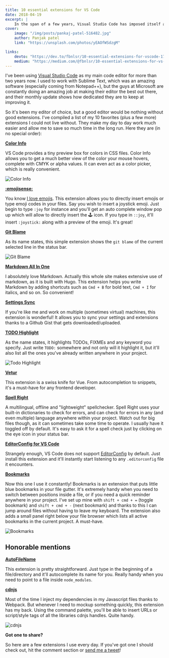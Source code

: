 ```yaml
---
title: 10 essential extensions for VS Code
date: 2018-04-19
excerpt: |
    In the span of a few years, Visual Studio Code has imposed itself as the code editor of choice for a great majority of developers around the world. Here are 10 essential extensions (at least to me) that facilitate the workflow and make this already powerful editor even better.
cover:
    image: "/img/posts/pankaj-patel-516482.jpg"
    author: Panjak patel
    link: "https://unsplash.com/photos/yEAOfWSdzgM"

links:
    devto: "https://dev.to/fbnlsr/10-essential-extensions-for-vscode-174i"
    medium: "https://medium.com/@fbnlsr/10-essential-extensions-for-vs-code-fdfa17f4f66c"
---
```

I've been using [Visual Studio Code](https://code.visualstudio.com/) as my main code editor for more than two years now. I used to work with Sublime Text, which was an amazing software (especially coming from Notepad++), but the guys at Microsoft are constantly doing an amazing job at making their editor the best out there, and their monthly update shows how dedicated they are to keep at improving it.

So it's been my editor of choice, but a good editor would be nothing without good extensions. I've compiled a list of my 10 favorites (plus a few more) extensions I could not live without. They make my day to day work much easier and allow me to save so much time in the long run. Here they are (in no special order):

**[Color Info](https://marketplace.visualstudio.com/items?itemName=bierner.color-info)**

VS Code provides a tiny preview box for colors in CSS files. Color Info allows you to get a much better view of the color your mouse hovers, complete with CMYK or alpha values. It can even act as a color picker, which is really convenient.

![Color Info](/img/posts/color-infos.png)

**[:emojisense:](https://marketplace.visualstudio.com/items?itemName=bierner.emojisense)**

You know [I love emojis](/blog/lets-talk-about-emojis/). This extension allows you to directly insert emojis or type emoji codes in your files. Say you wish to insert a joystick emoji. Just begin to type `:joy` for instance and you'll get an auto complete window pop up which will allow to directly insert the 🕹 icon. If you type in `::joy`, it'll insert `:joystick:` along with a preview of the emoji. It's great!

**[Git Blame](https://marketplace.visualstudio.com/items?itemName=waderyan.gitblame)**

As its name states, this simple extension shows the `git blame` of the current selected line in the status bar.

![Git Blame](/img/posts/git-blame.gif)

**[Markdown All In One](https://marketplace.visualstudio.com/items?itemName=yzhang.markdown-all-in-one)**

I absolutely love Markdown. Actually this whole site makes extensive use of markdown, as it is built with Hugo. This extension helps you write Markdown by adding shortcuts such as `Cmd + B` for bold text, `Cmd + I` for italics, and so on. So convenient!

**[Settings Sync](https://marketplace.visualstudio.com/items?itemName=Shan.code-settings-sync)**

If you're like me and work on multiple (sometimes virtual) machines, this extension is wonderful! It allows you to sync your settings and extensions thanks to a Github Gist that gets downloaded/uploaded.

**[TODO Highlight](https://marketplace.visualstudio.com/items?itemName=wayou.vscode-todo-highlight)**

As the name states, it highlights TODOs, FIXMEs and any keyword you specify. Just write `TODO:` somewhere and not only will it highlight it, but it'll also list all the ones you've already written anywhere in your project.

![Todo Highlight](/img/posts/todo-highlight.png)

**[Vetur](https://marketplace.visualstudio.com/items?itemName=octref.vetur)**

This extension is a swiss knife for Vue. From autocompletion to snippets, it's a must-have for any frontend developer.

**[Spell Right](https://marketplace.visualstudio.com/items?itemName=ban.spellright)**

A multilingual, offline and "lightweight" spellchecker. Spell Right uses your built-in dictionaries to check for errors, and can check for errors in any (and even multiple) language anywhere within your project. Watch out for big files though, as it can sometimes take some time to operate. I usually have it toggled off by default. It's easy to ask it for a spell check just by clicking on the eye icon in your status bar.

**[EditorConfig for VS Code](https://marketplace.visualstudio.com/items?itemName=EditorConfig.EditorConfig)**

Strangely enough, VS Code does not support [EditorConfig](http://editorconfig.org/) by default. Just install this extension and it'll instantly start listening to any `.editorconfig` file it encounters.

**[Bookmarks](https://marketplace.visualstudio.com/items?itemName=alefragnani.Bookmarks)**

Now this one I use it constantly! Bookmarks is an extension that puts little blue bookmarks in your file gutter. It's extremely handy when you need to switch between positions inside a file, or if you need a quick reminder anywhere in your project. I've set up mine with `shift + cmd + =` (toggle bookmark) and `shift + cmd + -` (next bookmark) and thanks to this I can jump around files without having to leave my keyboard. The extension also adds a small panel right below your file browser which lists all active bookmarks in the current project. A must-have.

![Bookmarks](/img/posts/bookmarks.png)

## Honorable mentions

**[AutoFileName](https://marketplace.visualstudio.com/items?itemName=JerryHong.autofilename)**

This extension is pretty straightforward. Just type in the beginning of a file/directory and it'll autocomplete its name for you. Really handy when you need to point to a file inside `node_modules`.

**[cdnjs](https://marketplace.visualstudio.com/items?itemName=JakeWilson.vscode-cdnjs)**

Most of the time I inject my dependencies in my Javascript files thanks to Webpack. But whenever I need to mockup something quickly, this extension has my back. Using the command palette, you'll be able to insert URLs or script/style tags of all the libraries cdnjs handles. Quite handy.

![cdnjs](/img/posts/cdnjs.gif)

**Got one to share?**

So here are a few extensions I use every day. If you've got one I should check out, hit the comment section or [send me a tweet](https://twitter.com/fbnlsr)!
